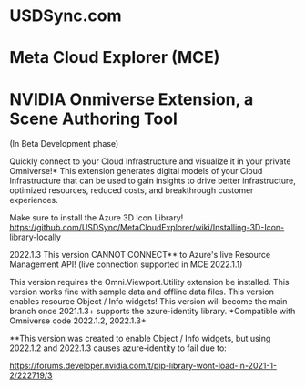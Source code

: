 # USDSync.com
# Meta Cloud Explorer (MCE)
# NVIDIA Onmiverse Extension, a Scene Authoring Tool

(In Beta Development phase)

Quickly connect to your Cloud Infrastructure and visualize it in your private Omniverse!*
This extension generates digital models of your Cloud Infrastructure that can be used to gain insights to drive better infrastructure, optimized resources, reduced costs, and breakthrough customer experiences.

Make sure to install the Azure 3D Icon Library!
https://github.com/USDSync/MetaCloudExplorer/wiki/Installing-3D-Icon-library-locally

2022.1.3
This version CANNOT CONNECT** to Azure's live Resource Management API!
(live connection supported in MCE 2022.1.1)

This version requires the Omni.Viewport.Utility extension be installed.
This version works fine with sample data and offline data files.
This version enables resource Object / Info widgets!
This version will become the main branch once 2021.1.3+ supports the azure-identity library.
*Compatible with Omniverse code 2022.1.2, 2022.1.3+

**This version was created to enable Object / Info widgets, but using 2022.1.2 and 2022.1.3 causes azure-identity to fail due to:

https://forums.developer.nvidia.com/t/pip-library-wont-load-in-2021-1-2/222719/3
